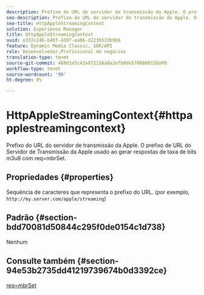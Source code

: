 ```yaml
---
description: Prefixo do URL do servidor de transmissão da Apple. O prefixo de URL do Servidor de Transmissão da Apple usado ao gerar respostas de taxa de bits m3u8 com req=mbrSet.
seo-description: Prefixo do URL do servidor de transmissão da Apple. O prefixo de URL do Servidor de Transmissão da Apple usado ao gerar respostas de taxa de bits m3u8 com req=mbrSet.
seo-title: HttpAppleStreamingContext
solution: Experience Manager
title: HttpAppleStreamingContext
uuid: e333c24b-b48f-439f-aa86-d223b533b9b6
feature: Dynamic Media Classic, SDK/API
role: Desenvolvedor,Profissional de negócios
translation-type: tm+mt
source-git-commit: 469d1a5c43a972116a8a2efb0de5708800130a99
workflow-type: tm+mt
source-wordcount: '90'
ht-degree: 0%

---
```



# HttpAppleStreamingContext{#httpapplestreamingcontext}

Prefixo do URL do servidor de transmissão da Apple. O prefixo de URL do Servidor de Transmissão da Apple usado ao gerar respostas de taxa de bits m3u8 com req=mbrSet.

## Propriedades {#properties}

Sequência de caracteres que representa o prefixo do URL. (por exemplo, `http://my.server.com/apple/streaming`)

## Padrão {#section-bdd70081d50844c295f0de0154c1d738}

Nenhum

## Consulte também {#section-94e53b2735dd41219739674b0d3392ce}

[req=mbrSet](../../../../../is-api/http-ref/image-serving-api-ref/c-http-protocol-reference/c-command-reference/r-req/r-mbrset.md#reference-603d75babde74508a878c27bd4cced73)
